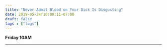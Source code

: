 ```yaml
---
title: "Never Admit Blood on Your Dick Is Disgusting"
date: 2019-05-24T10:00:11-07:00
draft: false
tags : ["logs"]
---
```


**Friday 10AM**

___
